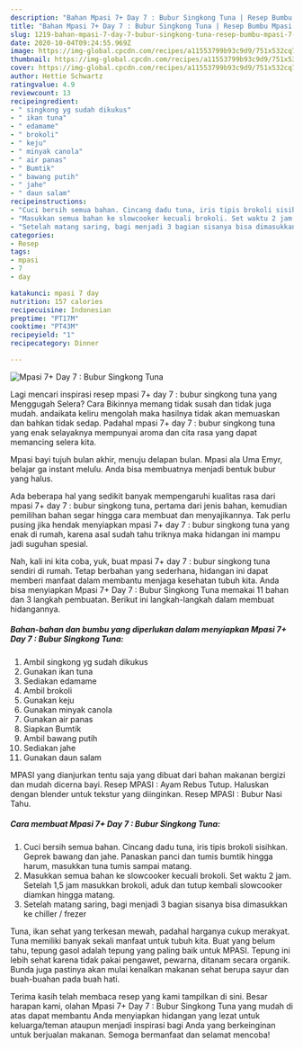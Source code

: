 ```yaml
---
description: "Bahan Mpasi 7+ Day 7 : Bubur Singkong Tuna | Resep Bumbu Mpasi 7+ Day 7 : Bubur Singkong Tuna Yang Mudah Dan Praktis"
title: "Bahan Mpasi 7+ Day 7 : Bubur Singkong Tuna | Resep Bumbu Mpasi 7+ Day 7 : Bubur Singkong Tuna Yang Mudah Dan Praktis"
slug: 1219-bahan-mpasi-7-day-7-bubur-singkong-tuna-resep-bumbu-mpasi-7-day-7-bubur-singkong-tuna-yang-mudah-dan-praktis
date: 2020-10-04T09:24:55.969Z
image: https://img-global.cpcdn.com/recipes/a11553799b93c9d9/751x532cq70/mpasi-7-day-7-bubur-singkong-tuna-foto-resep-utama.jpg
thumbnail: https://img-global.cpcdn.com/recipes/a11553799b93c9d9/751x532cq70/mpasi-7-day-7-bubur-singkong-tuna-foto-resep-utama.jpg
cover: https://img-global.cpcdn.com/recipes/a11553799b93c9d9/751x532cq70/mpasi-7-day-7-bubur-singkong-tuna-foto-resep-utama.jpg
author: Hettie Schwartz
ratingvalue: 4.9
reviewcount: 13
recipeingredient:
- " singkong yg sudah dikukus"
- " ikan tuna"
- " edamame"
- " brokoli"
- " keju"
- " minyak canola"
- " air panas"
- " Bumtik"
- " bawang putih"
- " jahe"
- " daun salam"
recipeinstructions:
- "Cuci bersih semua bahan. Cincang dadu tuna, iris tipis brokoli sisihkan. Geprek bawang dan jahe. Panaskan panci dan tumis bumtik hingga harum, masukkan tuna tumis sampai matang."
- "Masukkan semua bahan ke slowcooker kecuali brokoli. Set waktu 2 jam. Setelah 1,5 jam masukkan brokoli, aduk dan tutup kembali slowcooker diamkan hingga matang."
- "Setelah matang saring, bagi menjadi 3 bagian sisanya bisa dimasukkan ke chiller / frezer"
categories:
- Resep
tags:
- mpasi
- 7
- day

katakunci: mpasi 7 day 
nutrition: 157 calories
recipecuisine: Indonesian
preptime: "PT17M"
cooktime: "PT43M"
recipeyield: "1"
recipecategory: Dinner

---
```



![Mpasi 7+ Day 7 : Bubur Singkong Tuna](https://img-global.cpcdn.com/recipes/a11553799b93c9d9/751x532cq70/mpasi-7-day-7-bubur-singkong-tuna-foto-resep-utama.jpg)

Lagi mencari inspirasi resep mpasi 7+ day 7 : bubur singkong tuna yang Menggugah Selera? Cara Bikinnya memang tidak susah dan tidak juga mudah. andaikata keliru mengolah maka hasilnya tidak akan memuaskan dan bahkan tidak sedap. Padahal mpasi 7+ day 7 : bubur singkong tuna yang enak selayaknya mempunyai aroma dan cita rasa yang dapat memancing selera kita.

Mpasi bayi tujuh bulan akhir, menuju delapan bulan. Mpasi ala Uma Emyr, belajar ga instant melulu. Anda bisa membuatnya menjadi bentuk bubur yang halus.

Ada beberapa hal yang sedikit banyak mempengaruhi kualitas rasa dari mpasi 7+ day 7 : bubur singkong tuna, pertama dari jenis bahan, kemudian pemilihan bahan segar hingga cara membuat dan menyajikannya. Tak perlu pusing jika hendak menyiapkan mpasi 7+ day 7 : bubur singkong tuna yang enak di rumah, karena asal sudah tahu triknya maka hidangan ini mampu jadi suguhan spesial.


Nah, kali ini kita coba, yuk, buat mpasi 7+ day 7 : bubur singkong tuna sendiri di rumah. Tetap berbahan yang sederhana, hidangan ini dapat memberi manfaat dalam membantu menjaga kesehatan tubuh kita. Anda bisa menyiapkan Mpasi 7+ Day 7 : Bubur Singkong Tuna memakai 11 bahan dan 3 langkah pembuatan. Berikut ini langkah-langkah dalam membuat hidangannya.

<!--inarticleads1-->

##### Bahan-bahan dan bumbu yang diperlukan dalam menyiapkan Mpasi 7+ Day 7 : Bubur Singkong Tuna:

1. Ambil  singkong yg sudah dikukus
1. Gunakan  ikan tuna
1. Sediakan  edamame
1. Ambil  brokoli
1. Gunakan  keju
1. Gunakan  minyak canola
1. Gunakan  air panas
1. Siapkan  Bumtik
1. Ambil  bawang putih
1. Sediakan  jahe
1. Gunakan  daun salam


MPASI yang dianjurkan tentu saja yang dibuat dari bahan makanan bergizi dan mudah dicerna bayi. Resep MPASI : Ayam Rebus Tutup. Haluskan dengan blender untuk tekstur yang diinginkan. Resep MPASI : Bubur Nasi Tahu. 

<!--inarticleads2-->

##### Cara membuat Mpasi 7+ Day 7 : Bubur Singkong Tuna:

1. Cuci bersih semua bahan. Cincang dadu tuna, iris tipis brokoli sisihkan. Geprek bawang dan jahe. Panaskan panci dan tumis bumtik hingga harum, masukkan tuna tumis sampai matang.
1. Masukkan semua bahan ke slowcooker kecuali brokoli. Set waktu 2 jam. Setelah 1,5 jam masukkan brokoli, aduk dan tutup kembali slowcooker diamkan hingga matang.
1. Setelah matang saring, bagi menjadi 3 bagian sisanya bisa dimasukkan ke chiller / frezer


Tuna, ikan sehat yang terkesan mewah, padahal harganya cukup merakyat. Tuna memiliki banyak sekali manfaat untuk tubuh kita. Buat yang belum tahu, tepung gasol adalah tepung yang paling baik untuk MPASI. Tepung ini lebih sehat karena tidak pakai pengawet, pewarna, ditanam secara organik. Bunda juga pastinya akan mulai kenalkan makanan sehat berupa sayur dan buah-buahan pada buah hati. 

Terima kasih telah membaca resep yang kami tampilkan di sini. Besar harapan kami, olahan Mpasi 7+ Day 7 : Bubur Singkong Tuna yang mudah di atas dapat membantu Anda menyiapkan hidangan yang lezat untuk keluarga/teman ataupun menjadi inspirasi bagi Anda yang berkeinginan untuk berjualan makanan. Semoga bermanfaat dan selamat mencoba!
